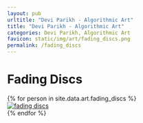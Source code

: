 ```yaml
---
layout: pub
urltitle: "Devi Parikh - Algorithmic Art"
title: "Devi Parikh - Algorithmic Art"
categories: Devi Parikh, Algorithmic Art
favicon: static/img/art/fading_discs.png
permalink: /fading_discs
---
```


# Fading Discs

<div class = 'art'>
  <!-- loop through persons -->
  {% for person in site.data.art.fading_discs %}
  <div class = 'artpiece'>
    <a href = '{{ person.link }}'><img src = '{{person.link}}' alt = 'fading discs'></a>
  </div>
  {% endfor %}
</div>